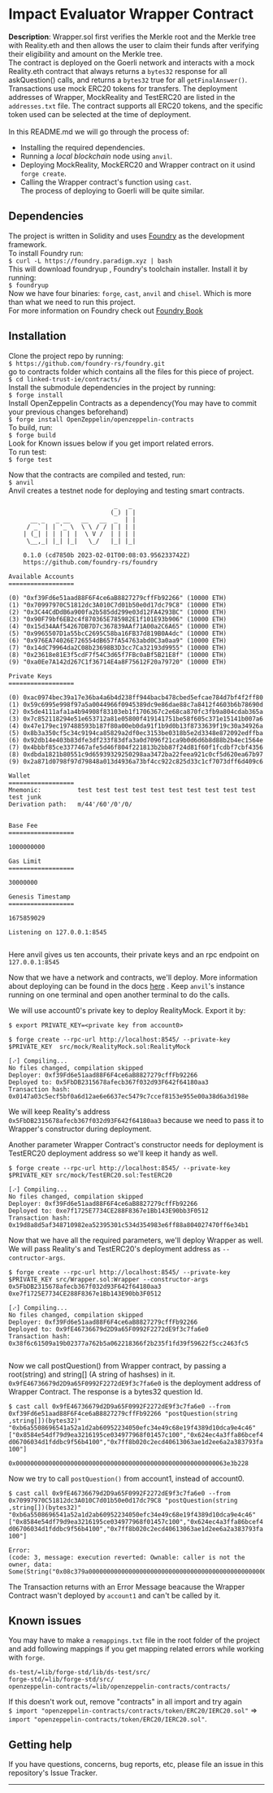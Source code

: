 # Impact Evaluator Wrapper Contract

**Description**: Wrapper.sol first verifies the Merkle root and the Merkle tree with Reality.eth and then allows the user to claim their funds after verifying their eligibility and amount on the Merkle tree. \
 The contract is deployed on the Goerli network and interacts with a mock Reality.eth contract that always returns a `bytes32` response for all askQuestion() calls, and returns a `bytes32` true for all `getFinalAnswer()`. Transactions use mock ERC20 tokens for transfers. The deployment addresses of Wrapper, MockReality and TestERC20 are listed in the `addresses.txt` file. The contract supports all ERC20 tokens, and the specific token used can be selected at the time of deployment.
\
\
In this README.md we will go through the process of:
- Installing the required dependencies.
- Running a *local blockchain* node using `anvil`.
- Deploying MockReality, MockERC20 and Wrapper contract on it usind `forge create`. 
- Calling the Wrapper contract's function using `cast`.
\
The process of deploying to Goerli will be quite similar. 
## Dependencies

The project is written in Solidity and uses [Foundry](https://github.com/foundry-rs/foundry) as the development framework. \
To install Foundry run: \
`$ curl -L https://foundry.paradigm.xyz | bash` \
This will download foundryup , Foundry's toolchain installer. Install it by running: \
`$ foundryup` \
Now we have four binaries: `forge`, `cast`, `anvil` and `chisel`. Which is more than what we need to run this project. \
For more information on Foundry check out [Foundry Book](https://book.getfoundry.sh/)

## Installation

Clone the project repo by running: \
`$ https://github.com/foundry-rs/foundry.git` \
go to contracts folder which contains all the files for this piece of project. \
`$ cd linked-trust-ie/contracts/` \
Install the submodule dependencies in the project by running: \
`$ forge install` \
Install OpenZeppelin Contracts as a dependency(You may have to commit your previous changes beforehand) \
`$ forge install OpenZeppelin/openzeppelin-contracts` \
To build, run: \
`$ forge build` \
Look for Known issues below if you get import related errors. \
To run test: \
`$ forge test` 

Now that the contracts are compiled and tested, run:  \
`$ anvil` \
Anvil creates a testnet node for deploying and testing smart contracts.  

```
                             _   _
                            (_) | |
      __ _   _ __   __   __  _  | |
     / _` | | '_ \  \ \ / / | | | |
    | (_| | | | | |  \ V /  | | | |
     \__,_| |_| |_|   \_/   |_| |_|

    0.1.0 (cd7850b 2023-02-01T00:08:03.956233742Z)
    https://github.com/foundry-rs/foundry

Available Accounts
==================

(0) "0xf39Fd6e51aad88F6F4ce6aB8827279cffFb92266" (10000 ETH)
(1) "0x70997970C51812dc3A010C7d01b50e0d17dc79C8" (10000 ETH)
(2) "0x3C44CdDdB6a900fa2b585dd299e03d12FA4293BC" (10000 ETH)
(3) "0x90F79bf6EB2c4f870365E785982E1f101E93b906" (10000 ETH)
(4) "0x15d34AAf54267DB7D7c367839AAf71A00a2C6A65" (10000 ETH)
(5) "0x9965507D1a55bcC2695C58ba16FB37d819B0A4dc" (10000 ETH)
(6) "0x976EA74026E726554dB657fA54763abd0C3a0aa9" (10000 ETH)
(7) "0x14dC79964da2C08b23698B3D3cc7Ca32193d9955" (10000 ETH)
(8) "0x23618e81E3f5cdF7f54C3d65f7FBc0aBf5B21E8f" (10000 ETH)
(9) "0xa0Ee7A142d267C1f36714E4a8F75612F20a79720" (10000 ETH)

Private Keys
==================

(0) 0xac0974bec39a17e36ba4a6b4d238ff944bacb478cbed5efcae784d7bf4f2ff80
(1) 0x59c6995e998f97a5a0044966f0945389dc9e86dae88c7a8412f4603b6b78690d
(2) 0x5de4111afa1a4b94908f83103eb1f1706367c2e68ca870fc3fb9a804cdab365a
(3) 0x7c852118294e51e653712a81e05800f419141751be58f605c371e15141b007a6
(4) 0x47e179ec197488593b187f80a00eb0da91f1b9d0b13f8733639f19c30a34926a
(5) 0x8b3a350cf5c34c9194ca85829a2df0ec3153be0318b5e2d3348e872092edffba
(6) 0x92db14e403b83dfe3df233f83dfa3a0d7096f21ca9b0d6d6b8d88b2b4ec1564e
(7) 0x4bbbf85ce3377467afe5d46f804f221813b2bb87f24d81f60f1fcdbf7cbf4356
(8) 0xdbda1821b80551c9d65939329250298aa3472ba22feea921c0cf5d620ea67b97
(9) 0x2a871d0798f97d79848a013d4936a73bf4cc922c825d33c1cf7073dff6d409c6

Wallet
==================
Mnemonic:          test test test test test test test test test test test junk
Derivation path:   m/44'/60'/0'/0/


Base Fee
==================

1000000000

Gas Limit
==================

30000000

Genesis Timestamp
==================

1675859029

Listening on 127.0.0.1:8545


```

Here anvil gives us ten accounts, their private keys and an rpc endpoint on `127.0.0.1:8545`

Now that we have a network and contracts, we'll deploy. More information about deploying can be found in the docs [here](https://book.getfoundry.sh/forge/deploying) . Keep `anvil`'s instance running on one terminal and open another terminal to do the calls.

We will use account0's private key to deploy RealityMock. Export it by: 

`$ export PRIVATE_KEY=<private key from account0>`

`$ forge create --rpc-url http://localhost:8545/ --private-key $PRIVATE_KEY  src/mock/RealityMock.sol:RealityMock`

```
[⠔] Compiling...
No files changed, compilation skipped
Deployer: 0xf39Fd6e51aad88F6F4ce6aB8827279cffFb92266
Deployed to: 0x5FbDB2315678afecb367f032d93F642f64180aa3
Transaction hash: 0x0147a03c5ecf5bf0a6d12ae6e6637ec5479c7ccef8153e955e00a38d6a3d198e

```
We will keep Reality's address `0x5FbDB2315678afecb367f032d93F642f64180aa3` because we need to pass it to Wrapper's constructor during deployment.

Another parameter Wrapper Contract's constructor needs for deployment is TestERC20 deployment address so we'll keep it handy as well.

`$ forge create --rpc-url http://localhost:8545/ --private-key $PRIVATE_KEY src/mock/TestERC20.sol:TestERC20`

```
[⠔] Compiling...
No files changed, compilation skipped
Deployer: 0xf39Fd6e51aad88F6F4ce6aB8827279cffFb92266
Deployed to: 0xe7f1725E7734CE288F8367e1Bb143E90bb3F0512
Transaction hash: 0x19d8a8d5af348710982ea52395301c534d354983e6ff88a804027470ff6e34b1

```
Now that we have all the required parameters, we'll deploy Wrapper as well. \
We will pass Reality's and TestERC20's deployment address as `--contructor-args`. 

`$ forge create --rpc-url http://localhost:8545/ --private-key $PRIVATE_KEY src/Wrapper.sol:Wrapper --constructor-args 0x5FbDB2315678afecb367f032d93F642f64180aa3 0xe7f1725E7734CE288F8367e1Bb143E90bb3F0512`

```
[⠔] Compiling...
No files changed, compilation skipped
Deployer: 0xf39Fd6e51aad88F6F4ce6aB8827279cffFb92266
Deployed to: 0x9fE46736679d2D9a65F0992F2272dE9f3c7fa6e0
Transaction hash: 0x38f6c61509a19b02377a762b5a062218366f2b235f1fd39f59622f5cc2463fc5


```
Now we call postQuestion() from Wrapper contract, by passing a root(string) and string[] (A string of hashses) in it. `0x9fE46736679d2D9a65F0992F2272dE9f3c7fa6e0` is the deployment address of Wrapper Contract. The response is a bytes32 question Id.

`$ cast call 0x9fE46736679d2D9a65F0992F2272dE9f3c7fa6e0 --from 0xf39Fd6e51aad88F6F4ce6aB8827279cffFb92266 "postQuestion(string ,string[])(bytes32)" "0xb6a5508696541a52a1d2ab60952234050efc34e49c68e19f4389d10dca9e4c46" ["0x8584e54df79d9ea3216195ce034977968f01457c100","0x624ec4a3ffa86bcef4d06706034d1fddbc9f56b4100","0x7ff8b020c2ecd40613063ae1d2ee6a2a383793fa100"] `

```
0x0000000000000000000000000000000000000000000000000000000063e3b228

```
Now we try to call `postQuestion()` from account1, instead of account0. 

`$ cast call 0x9fE46736679d2D9a65F0992F2272dE9f3c7fa6e0 --from 0x70997970C51812dc3A010C7d01b50e0d17dc79C8 "postQuestion(string ,string[])(bytes32)" "0xb6a5508696541a52a1d2ab60952234050efc34e49c68e19f4389d10dca9e4c46" ["0x8584e54df79d9ea3216195ce034977968f01457c100","0x624ec4a3ffa86bcef4d06706034d1fddbc9f56b4100","0x7ff8b020c2ecd40613063ae1d2ee6a2a383793fa100"]`

```
Error: 
(code: 3, message: execution reverted: Ownable: caller is not the owner, data: Some(String("0x08c379a0000000000000000000000000000000000000000000000000000000000000002000000000000000000000000000000000000000000000000000000000000000204f776e61626c653a2063616c6c6572206973206e6f7420746865206f776e6572")))
```
The Transaction returns with an Error Message beacause the Wrapper Contract wasn't deployed by `account1` and can't be called by it. 


## Known issues
You may have to make a `remappings.txt` file in the root folder of the project and add following mappings if you get mapping related errors while working with `forge`.

```
ds-test/=lib/forge-std/lib/ds-test/src/
forge-std/=lib/forge-std/src/
openzeppelin-contracts/=lib/openzeppelin-contracts/contracts/
```
If this doesn't work out, remove "contracts" in all import and try again \
`$ import "openzeppelin-contracts/contracts/token/ERC20/IERC20.sol"` => `import "openzeppelin-contracts/token/ERC20/IERC20.sol"`.


## Getting help
If you have questions, concerns, bug reports, etc, please file an issue in this repository's Issue Tracker.

---